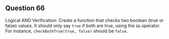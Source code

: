 ## Question 66
Logical AND Verification: Create a function that checks two boolean (true or false) values. It should only say `true` if both are true, using the `&&` operator. For instance, `checkBothTrue(true, false)` should be `false`.